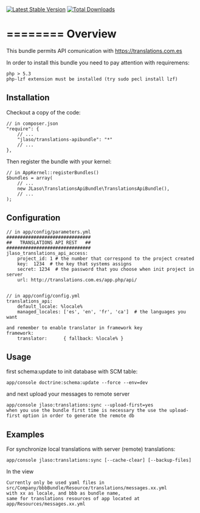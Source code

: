 [![Latest Stable Version](https://poser.pugx.org/jlaso/translations-apibundle/v/stable.png)](https://packagist.org/packages/jlaso/translations-apibundle)
[![Total Downloads](https://poser.pugx.org/jlaso/translations-apibundle/downloads.png)](https://packagist.org/packages/jlaso/translations-apibundle)

========
Overview
========

This bundle permits API comunication with https://translations.com.es

In order to install this bundle you need to pay attention with requiremens: 

    php > 5.3
    php-lzf extension must be installed (try sudo pecl install lzf)


Installation
------------
Checkout a copy of the code:

    // in composer.json
    "require": {
        // ...
        "jlaso/translations-apibundle": "*"
        // ...
    },


Then register the bundle with your kernel:

    // in AppKernel::registerBundles()
    $bundles = array(
        // ...
        new JLaso\TranslationsApiBundle\TranslationsApiBundle(),
        // ...
    );


Configuration
-------------


    // in app/config/parameters.yml
    ###############################
    ##   TRANSLATIONS API REST   ##
    ###############################
    jlaso_translations_api_access:
        project_id: 1 # the number that correspond to the project created
        key:  1234  # the key that systems assigns
        secret: 1234  # the password that you choose when init project in server
        url: http://translations.com.es/app.php/api/


    // in app/config/config.yml
    translations_api:
        default_locale: %locale%
        managed_locales: ['es', 'en', 'fr', 'ca']  # the languages you want

    and remember to enable translator in framework key
    framework:
        translator:      { fallback: %locale% }


Usage
-----
first schema:update to init database with SCM table:

    app/console doctrine:schema:update --force --env=dev
    
and next upload your messages to remote server

    app/console jlaso:translations:sync --upload-first=yes
    when you use the bundle first time is necessary the use the upload-first option in order to generate the remote db

Examples
--------
For synchronize local translations with server (remote) translations:

    app/console jlaso:translations:sync [--cache-clear] [--backup-files]

In the view

    Currently only be used yaml files in src/Company/bbbBundle/Resource/translations/messages.xx.yml
    with xx as locale, and bbb as bundle name,
    same for translations resources of app located at app/Resources/messages.xx.yml

